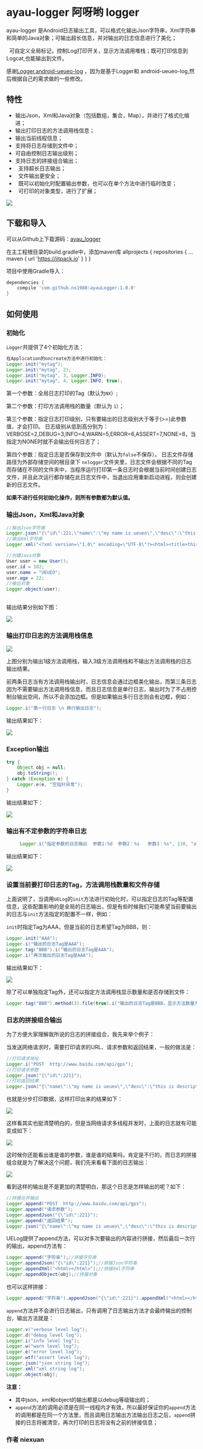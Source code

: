 # ayau-logger 阿呀哟 logger

ayau-logger 是Android日志输出工具，可以格式化输出Json字符串，Xml字符串和简单的Java对象；可输出超长信息，并对输出的日志信息进行了美化；

   可自定义全局标记，控制Log打印开关，显示方法调用堆栈；既可打印信息到Logcat,也能输出到文件。

感谢[Logger](https://github.com/orhanobut/logger),[android-ueueo-log](https://github.com/lijinzhe/android-ueueo-log) ，因为是基于Logger和 android-ueueo-log,然后根据自己的需求做的一些修改。

特性
--------

*   输出Json，Xml和Java对象（包括数组，集合，Map），并进行了格式化缩进；
*   输出打印日志的方法调用栈信息；
*   输出当前线程信息；
*   支持将日志存储到文件中；
*   可自由控制日志输出级别；
*   支持日志的拼接组合输出；
*   支持超长日志输出；
*   文件输出更安全；
*   既可以初始化时配置输出参数，也可以在单个方法中进行临时改变；
*   可打印的对象类型，进行了扩展；


![](https://github.com/nx1988/ayauLogger/static/image1.png)


下载和导入
--------
可以从Github上下载源码：[ayau_logger](https://github.com/nx1988/ayauLogger)

在主工程根目录的build.gradle中，添加maven库
	allprojects {
		repositories {
			...
			maven { url 'https://jitpack.io' }
		}
	}

项目中使用Gradle导入：

```gradle
dependencies {
    compile 'com.github.nx1988:ayauLogger:1.0.0'
}
```

如何使用
--------

### 初始化

`Logger`共提供了4个初始化方法：

```java
在Application的oncreate方法中进行初始化：
Logger.init("mytag");
Logger.init("mytag", 2);
Logger.init("mytag", 3, Logger.INFO);
Logger.init("mytag", 4, Logger.INFO, true);
```

第一个参数：全局日志打印的Tag（默认为`NX`）;

第二个参数：打印方法调用栈的数量（默认为 `1`）；

第三个参数：指定日志打印级别，只有要输出的日志级别大于等于(>=)此参数值，才会打印。
    日志级别从低到高分别为：
    VERBOSE=2,DEBUG=3,INFO=4,WARN=5,ERROR=6,ASSERT=7,NONE=8，当指定为NONE时就不会输出任何日志了；

第四个参数：指定日志是否保存到文件中（默认为`false`不保存）。
    日志文件存储路径为外部存储空间的根目录下 `nxlogger`文件夹里，日志文件会根据不同的Tag而存储在不同的文件夹中，当程序运行打印第一条日志时会根据当前时间创建日志文件，并且此次运行都存储在此日志文件中，当退出应用重新启动进程，则会创建新的日志文件。


**如果不进行任何初始化操作，则所有参数都为默认值。**

### 输出Json，Xml和Java对象

```java
//输出Json字符串
Logger.json("{\"id\":221,\"name\":\"my name is ueueo\",\"desc\":\"this is description!\"}");
//输出Xml字符串
Logger.xml("<?xml version=\"1.0\" encoding=\"UTF-8\"?><html><title>this is a title</title><body>这个是网页</body></html>");

//创建Java对象
User user = new User();
user.id = 102;
user.name = "UEUEO";
user.age = 22;
//输出对象
Logger.object(user);   
             
```

输出结果分别如下图：

![](https://raw.githubusercontent.com/lijinzhe/android-ueueo-log/master/static/image3.png)

### 输出打印日志的方法调用栈信息

![](https://raw.githubusercontent.com/lijinzhe/android-ueueo-log/master/static/image2.png)

上图分别为输出1级方法调用栈，输入3级方法调用栈和不输出方法调用栈的日志输出结果。

前两条日志当有方法调用栈输出时，日志信息会通过边框美化输出，而第三条日志因为不需要输出方法调用栈信息，而且日志信息是单行日志，输出时为了不占用控制台输出空间，所以不会添加边框。但是如果输出多行日志则会有边框，例如：

```java
Logger.i("第一行日志 \n 换行输出日志");
```

输出结果如下：

![](https://raw.githubusercontent.com/lijinzhe/android-ueueo-log/master/static/image11.png)

### Exception输出

```java
try {
    Object obj = null;
    obj.toString();
} catch (Exception e) {
    Logger.e(e, "空指针异常");
}
```

输出结果如下：

![](https://raw.githubusercontent.com/lijinzhe/android-ueueo-log/master/static/image4.png)

### 输出有不定参数的字符串日志

```java
     Logger.i("指定参数的日志输出  参数1:%d  参数2：%s   参数3：%s", 110, "apple", "ueueo");
```

输出结果如下：

![](https://raw.githubusercontent.com/lijinzhe/android-ueueo-log/master/static/image7.png)

### 设置当前要打印日志的Tag，方法调用栈数量和文件存储

上面说明了，当调用`UELog`的`init`方法进行初始化时，可以指定日志的Tag等配置信息，这些配置影响的是全局的日志输出，但是有些时候我们可能希望当前要输出的日志与`init`方法指定的配置不一样，例如：

`init`时指定Tag为AAA，但是当前的日志希望Tag为BBB，则：

```java
Logger.init("AAA");            
Logger.i("输出的日志Tag是AAA");
Logger.tag("BBB").i("输出的日志Tag是AAA");
Logger.i("再次输出的日志Tag是AAA");
```

输出结果如下：

![](https://raw.githubusercontent.com/lijinzhe/android-ueueo-log/master/static/image5.png)

除了可以单独指定Tag外，还可以指定方法调用栈显示数量和是否存储到文件：

```java
Logger.tag("BBB").method(3).file(true).i("输出的日志Tag是BBB，显示方法数量为3，并且保存到文件中");
```

### 日志的拼接组合输出

为了方便大家理解我所说的日志的拼接组合，我先来举个例子：

当发送网络请求时，需要打印请求的URL、请求参数和返回结果，一般的做法是：

```java
//打印请求地址
Logger.i("POST  http://www.baidu.com/api/gps");
//打印请求参数
Logger.json("{\"id\":221}");
//打印返回结果
Logger.json("{\"name\":\"my name is ueueo\",\"desc\":\"this is description!\"}");
```

也就是分步打印数据，这样打印出来的结果如下：

![](https://raw.githubusercontent.com/lijinzhe/android-ueueo-log/master/static/image8.png)

这样看其实也挺清楚明白的，但是当网络请求多线程并发时，上面的日志就有可能变成如下：

![](https://raw.githubusercontent.com/lijinzhe/android-ueueo-log/master/static/image9.png)

这时候你还能看出谁是谁的参数，谁是谁的结果吗，肯定是不行的，而日志的拼接组合就是为了解决这个问题，我们先来看看下面的日志输出：

![](https://raw.githubusercontent.com/lijinzhe/android-ueueo-log/master/static/image10.png)

看到这样的输出是不是更加的清楚明白，那这个日志是怎样输出的呢？如下：

```java
//拼接合并输出
Logger.append("POST  http://www.baidu.com/api/gps");
Logger.append("请求参数");
Logger.appendJson("{\"id\":221}");
Logger.append("返回结果");
Logger.json("{\"name\":\"my name is ueueo\",\"desc\":\"this is description!\"}");
```

UELog提供了append方法，可以对多次要输出的内容进行拼接，然后最后一次行的输出，append方法有：

```java
Logger.append("字符串");//拼接字符串
Logger.appendJson("{\"id\":221}");//拼接Json字符串
Logger.appendXml("<html></html>");//拼接Xml字符串
Logger.appendObject(obj);//拼接对象
```

也可以这样拼接：

```java
Logger.append("字符串").appendJson("{\"id\":221}").appendXml("<html></html>").appendObject(obj).i("输出");
```

`append`方法并不会进行日志输出，只有调用了日志输出方法才会最终输出的控制台，输出方法就是：

```java
Logger.v("verbose level log");
Logger.d("debug level log");
Logger.i("info level log");
Logger.w("warn level log");
Logger.e("error level log");
Logger.wtf("assert level log");
Logger.json("json string log");
Logger.xml("xml string log");
Logger.object(obj);
```

**注意：**

*   其中json，xml和object的输出都是以debug等级输出的；
*   `append`方法的调用必须是在同一线程内才有效，所以最好保证你的`append`方法的调用都是在同一个方法里，而且调用日志输出方法输出日志之后，`append`拼接的日志将被清空，再次打印的日志将没有之前的拼接信息；

### 作者 niexuan 






